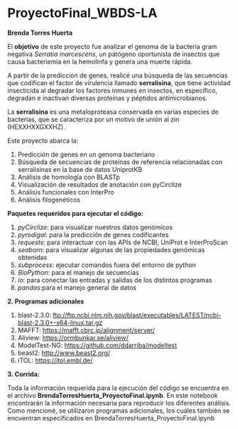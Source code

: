 # ProyectoFinal_WBDS-LA

**Brenda Torres Huerta**

El **objetivo** de este proyecto fue analizar el genoma de la bacteria gram negativa *Serratia marcescens*, un patógeno oportunista de insectos que causa bacteriemia en la hemolinfa y genera una muerte rápida. 

A partir de la predicción de genes, realicé una búsqueda de las secuencias que codifican el factor de virulencia llamado **serralisina**, que tiene actividad insecticida al degradar los factores inmunes en insectos, en específico, degradan e inactivan diversas proteínas y péptidos antimicrobianos. 

La **serralisina** es una metaloproteasa conservada en varias especies de bacterias, que se caracteriza por un motivo de unión al zin (HEXXHXXGXXHZ).

Este proyecto abarca la:

1) Predicción de genes en un genoma bacteriano
2) Búsqueda de secuencias de proteínas de referencia relacionadas con serralisinas en la base de datos UniprotKB
3) Análisis de homología con BLASTp
4) Visualización de resultados de anotación con pyCirclize
5) Análisis funcionales con InterPro
6) Análisis filogenéticos


**Paquetes requeridos para ejecutar el código:**

1) *pyCirclize*: para visualizar nuestros datos genómicos
2) *pyrodigal*: para la predicción de genes codificantes
3) *requests*: para interactuar con las APIs de NCBI, UniProt e InterProScan
4) *seaborn*: para visualizar algunas de las propiedades genómicas obtenidas
5) *subprocess*: ejecutar comandos fuera del entorno de python
6) *BioPython*: para el manejo de secuencias
7) *io*: para conectar las entradas y salidas de los distintos programas
8) *pandas*:para el manejo general de datos

**2. Programas adicionales**

1) blast-2.3.0: ftp://ftp.ncbi.nlm.nih.gov/blast/executables/LATEST/ncbi-blast-2.3.0+-x64-linux.tar.gz
2) MAFFT: https://mafft.cbrc.jp/alignment/server/
3) Aliview: https://ormbunkar.se/aliview/
4) ModelTest-NG: https://github.com/ddarriba/modeltest
5) beast2: http://www.beast2.org/
6) iTOL: https://itol.embl.de/

**3. Corrida:**

Toda la información requerida para la ejecución del código se encuentra en el archivo **BrendaTorresHuerta_ProyectoFinal.ipynb**. En este notebook encontrarán la información necesaria para reproducir los diferentes análisis. Como mencioné, se utilizaron programas adicionales, los cuáles también se encuentran específicados en BrendaTorresHuerta_ProyectoFinal.ipynb
